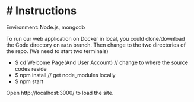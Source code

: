# # Instructions

Environment: Node.js, mongodb

To run our web application on Docker in local, you could clone/download the Code directory on `main` branch. Then change to the two directories of the repo.
(We need to start two terminals)
   - $ cd Welcome Page(And User Account)       // change to where the source codes reside
   - $ npm install                             // get node_modules locally
   - $ npm start
    
Open http://localhost:3000/ to load the site.
